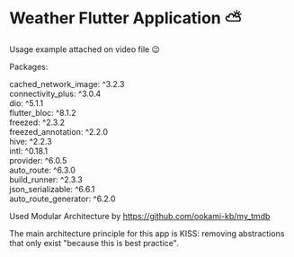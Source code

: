 # Weather Flutter Application ⛅

Usage example attached on video file 😉

Packages: 
  
  cached_network_image: ^3.2.3\
  connectivity_plus: ^3.0.4\
  dio: ^5.1.1\
  flutter_bloc: ^8.1.2\
  freezed: ^2.3.2\
  freezed_annotation: ^2.2.0\
  hive: ^2.2.3\
  intl: ^0.18.1\
  provider: ^6.0.5\
  auto_route: ^6.3.0\
  build_runner: ^2.3.3\
  json_serializable: ^6.6.1\
  auto_route_generator: ^6.2.0

  
Used Modular Architecture by https://github.com/ookami-kb/my_tmdb

The main architecture principle for this app is KISS: removing abstractions that only exist "because this is best practice".

